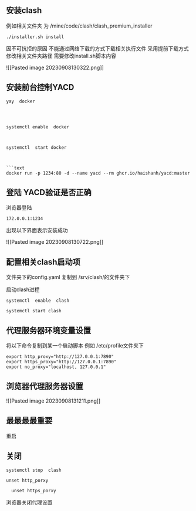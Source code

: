 ## 安装clash

例如相关文件夹  为   /mine/code/clash/clash_premium_installer


```
./installer.sh install
```


因不可抗拒的原因  不能通过网络下载的方式下载相关执行文件 采用提前下载方式    修改相关文件夹路径 需要修改install.sh脚本内容 

![[Pasted image 20230908130322.png]]



## 安装前台控制YACD



```
yay  docker
```

```



```

```
systemctl enable  docker
```

```


```

```
systemctl  start docker
```

```


```text
docker run -p 1234:80 -d --name yacd --rm ghcr.io/haishanh/yacd:master
```


## 登陆 YACD验证是否正确
浏览器登陆   

```
172.0.0.1:1234
```
出现以下界面表示安装成功

![[Pasted image 20230908130722.png]]
## 配置相关clash启动项
文件夹下的config.yaml 复制到 /srv/clash/的文件夹下

启动clash进程


```
systemctl  enable  clash
```


```
systemctl start clash
```

## 代理服务器环境变量设置
将以下命令复制到某一个启动脚本  例如  /etc/profile文件夹下 

```
export http_proxy="http://127.0.0.1:7890"
export https_proxy="http://127.0.0.1:7890"
export no_proxy="localhost, 127.0.0.1"
```


  ## 浏览器代理服务器设置
  ![[Pasted image 20230908131211.png]]

##  最最最最重要  
重启  


##   关闭

```
systemctl stop  clash
```


```
unset http_porxy
```


```
  unset https_porxy
```

浏览器关闭代理设置